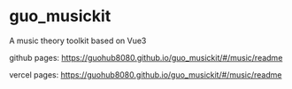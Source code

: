 # guo_musickit
A music theory toolkit based on Vue3

github pages: https://guohub8080.github.io/guo_musickit/#/music/readme

vercel pages: https://guohub8080.github.io/guo_musickit/#/music/readme
